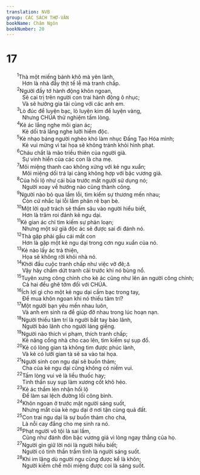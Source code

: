 ```yaml
---
translation: NVB
group: CÁC SÁCH THƠ-VĂN
bookName: Châm Ngôn 
bookNumber: 20
---
```


<div class="title"><h1>17</h1></div>
<span class="verse ch_17_1">  <sup>1</sup>Thà một miếng bánh khô mà yên lành, <br/>   Hơn là nhà đầy thịt tế lễ mà tranh chấp. <br/></span>
<span class="verse ch_17_2">  <sup>2</sup>Người đầy tớ hành động khôn ngoan, <br/>   Sẽ cai trị trên người con trai hành động ô nhục; <br/>   Và sẽ hưởng gia tài cùng với các anh em. <br/></span>
<span class="verse ch_17_3">  <sup>3</sup>Lò đúc để luyện bạc, lò luyện kim để luyện vàng, <br/>   Nhưng CHÚA thử nghiệm tấm lòng. <br/></span>
<span class="verse ch_17_4">  <sup>4</sup>Kẻ ác lắng nghe môi gian ác; <br/>   Kẻ dối trá lắng nghe lưỡi hiểm độc. <br/></span>
<span class="verse ch_17_5">  <sup>5</sup>Kẻ nhạo báng người nghèo khó làm nhục Đấng Tạo Hóa mình; <br/>   Kẻ vui mừng vì tai họa sẽ không tránh khỏi hình phạt. <br/></span>
<span class="verse ch_17_6">  <sup>6</sup>Cháu chắt là mão triều thiên của người già. <br/>   Sự vinh hiển của các con là cha mẹ. <br/></span>
<span class="verse ch_17_7">  <sup>7</sup>Môi miệng thanh cao không xứng với kẻ ngu xuẩn; <br/>   Môi miệng dối trá lại càng không hợp với bậc vương giả. <br/></span>
<span class="verse ch_17_8">  <sup>8</sup>Của hối lộ như cái bùa trước mắt người sử dụng nó; <br/>   Người xoay về hướng nào cũng thành công. <br/></span>
<span class="verse ch_17_9">  <sup>9</sup>Người nào bỏ qua lầm lỗi, tìm kiếm sự thương mến nhau; <br/>   Còn cứ nhắc lại lỗi lầm phân rẽ bạn bè. <br/></span>
<span class="verse ch_17_10">  <sup>10</sup>Một lời quở trách sẽ thấm sâu vào người hiểu biết, <br/>   Hơn là trăm roi đánh kẻ ngu dại. <br/></span>
<span class="verse ch_17_11">  <sup>11</sup>Kẻ gian ác chỉ tìm kiếm sự phản loạn; <br/>   Nhưng một sứ giả độc ác sẽ được sai đi đánh nó. <br/></span>
<span class="verse ch_17_12">  <sup>12</sup>Thà gặp phải gấu cái mất con <br/>   Hơn là gặp một kẻ ngu dại trong cơn ngu xuẩn của nó. <br/></span>
<span class="verse ch_17_13">  <sup>13</sup>Kẻ nào lấy ác trả thiện, <br/>   Họa sẽ không rời khỏi nhà nó. <br/></span>
<span class="verse ch_17_14">  <sup>14</sup>Khởi đầu cuộc tranh chấp như việc vỡ đê;<a data-toggle="tooltip" data-placement="bottom" title="Ctd: tháo nước chảy">⚓</a><br/>   Vậy hãy chấm dứt tranh cãi trước khi nó bùng nổ. <br/></span>
<span class="verse ch_17_15">  <sup>15</sup>Tuyên xưng công chính cho kẻ ác cũng như lên án người công chính; <br/>   Cả hai đều ghê tởm đối với CHÚA. <br/></span>
<span class="verse ch_17_16">  <sup>16</sup>Ích lợi gì cho một kẻ ngu dại cầm bạc trong tay, <br/>   Để mua khôn ngoan khi nó thiếu tâm trí? <br/></span>
<span class="verse ch_17_17">  <sup>17</sup>Một người bạn yêu mến nhau luôn, <br/>   Và anh em sinh ra để giúp đỡ nhau trong lúc hoạn nạn. <br/></span>
<span class="verse ch_17_18">  <sup>18</sup>Người thiếu tâm trí là người bắt tay bảo lãnh, <br/>   Người bảo lãnh cho người láng giềng. <br/></span>
<span class="verse ch_17_19">  <sup>19</sup>Người nào thích vi phạm, thích tranh chấp; <br/>   Kẻ nâng cổng nhà cho cao lên, tìm kiếm sự sụp đổ. <br/></span>
<span class="verse ch_17_20">  <sup>20</sup>Kẻ có lòng gian tà không tìm được phúc lành, <br/>   Và kẻ có lưỡi gian tà sẽ sa vào tai họa. <br/></span>
<span class="verse ch_17_21">  <sup>21</sup>Người sinh con ngu dại sẽ buồn thảm; <br/>   Cha của kẻ ngu dại cũng không có niềm vui. <br/></span>
<span class="verse ch_17_22">  <sup>22</sup>Tấm lòng vui vẻ là liều thuốc hay; <br/>   Tinh thần suy sụp làm xương cốt khô héo. <br/></span>
<span class="verse ch_17_23">  <sup>23</sup>Kẻ ác thầm lén nhận hối lộ <br/>   Để làm sai lệch đường lối công bình. <br/></span>
<span class="verse ch_17_24">  <sup>24</sup>Khôn ngoan ở trước mặt người sáng suốt, <br/>   Nhưng mắt của kẻ ngu dại ở nơi tận cùng quả đất. <br/></span>
<span class="verse ch_17_25">  <sup>25</sup>Con trai ngu dại là sự buồn thảm cho cha, <br/>   Là nỗi cay đắng cho mẹ sinh ra nó. <br/></span>
<span class="verse ch_17_26">  <sup>26</sup>Phạt người vô tội là sai lầm, <br/>   Cũng như đánh đòn bậc vương giả vì lòng ngay thẳng của họ. <br/></span>
<span class="verse ch_17_27">  <sup>27</sup>Người gìn giữ lời nói là người hiểu biết; <br/>   Người có tinh thần trầm tĩnh là người sáng suốt. <br/></span>
<span class="verse ch_17_28">  <sup>28</sup>Khi im lặng dù người ngu cũng được kể là khôn; <br/>   Người kiềm chế môi miệng được coi là sáng suốt. <br/></span>
